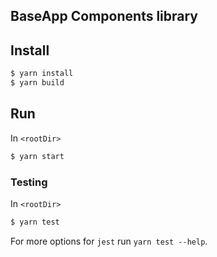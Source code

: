 BaseApp Components library
---

## Install

```bash
$ yarn install
$ yarn build
```

## Run

In `<rootDir>`

```bash  
$ yarn start
```

### Testing

In `<rootDir>`

```bash
$ yarn test
```

For more options for `jest` run `yarn test --help`.
